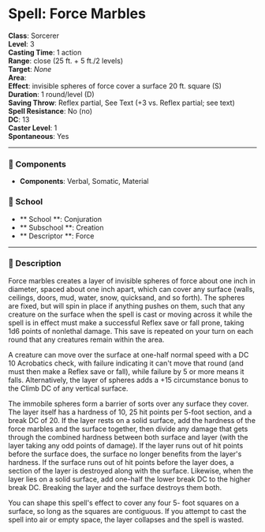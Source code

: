 
# Spell: Force Marbles
**Class**: Sorcerer  
**Level**: 3  
**Casting Time**: 1 action  
**Range**: close (25 ft. + 5 ft./2 levels)  
**Target**: _None_  
**Area**:   
**Effect**: invisible spheres of force cover a surface 20 ft. square (S)  
**Duration**: 1 round/level (D)  
**Saving Throw**: Reflex partial, See Text (+3 vs. Reflex partial; see text)  
**Spell Resistance**: No (no)  
**DC**: 13  
**Caster Level**: 1  
**Spontaneous**: Yes

---

### 🔮 Components
- **Components**: Verbal, Somatic, Material

### 🏫 School
- ** School **: Conjuration
- ** Subschool **: Creation
- ** Descriptor **: Force
---

### 📜 Description
Force marbles creates a layer of invisible spheres of force about one inch in diameter, spaced about one inch apart, which can cover any surface (walls, ceilings, doors, mud, water, snow, quicksand, and so forth). The spheres are fixed, but will spin in place if anything pushes on them, such that any creature on the surface when the spell is cast or moving across it while the spell is in effect must make a successful Reflex save or fall prone, taking 1d6 points of nonlethal damage. This save is repeated on your turn on each round that any creatures remain within the area. 

A creature can move over the surface at one-half normal speed with a DC 10 Acrobatics check, with failure indicating it can't move that round (and must then make a Reflex save or fall), while failure by 5 or more means it falls. Alternatively, the layer of spheres adds a +15 circumstance bonus to the Climb DC of any vertical surface.

The immobile spheres form a barrier of sorts over any surface they cover. The layer itself has a hardness of 10, 25 hit points per 5-foot section, and a break DC of 20. If the layer rests on a solid surface, add the hardness of the force marbles and the surface together, then divide any damage that gets through the combined hardness between both surface and layer (with the layer taking any odd points of damage). If the layer runs out of hit points before the surface does, the surface no longer benefits from the layer's hardness. If the surface runs out of hit points before the layer does, a section of the layer is destroyed along with the surface. Likewise, when the layer lies on a solid surface, add one-half the lower break DC to the higher break DC. Breaking the layer and the surface destroys them both.

You can shape this spell's effect to cover any four 5- foot squares on a surface, so long as the squares are contiguous. If you attempt to cast the spell into air or empty space, the layer collapses and the spell is wasted.
